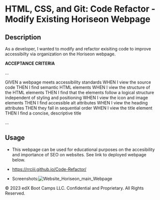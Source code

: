# HTML, CSS, and Git: Code Refactor - Modify Existing Horiseon Webpage 


## Description 
As a developer, I wanted to modify and refactor exisiting code to improve accessibilty via organization on the Horiseon webpage.


**ACCEPTANCE CRITERIA**

...

GIVEN a webpage meets accessibility standards
WHEN I view the source code
THEN I find semantic HTML elements
WHEN I view the structure of the HTML elements
THEN I find that the elements follow a logical structure independent of styling and positioning
WHEN I view the icon and image elements
THEN I find accessible alt attributes
WHEN I view the heading attributes
THEN they fall in sequential order
WHEN I view the title element
THEN I find a concise, descriptive title

...

## Usage

* This webpage can be used for educational purposes on the accesibility and importance of SEO on websites. See link to deployed webpage below.

* https://rrciii.github.io/Code-Refactor/

* Screenshots:![Website_Horiseon_main_Webpage](https://github.com/RRCIII/Code-Refactor/assets/132403132/12a688f6-4f62-4822-9cfe-da26f5c277e8)

© 2023 edX Boot Camps LLC. Confidential and Proprietary. All Rights Reserved.
